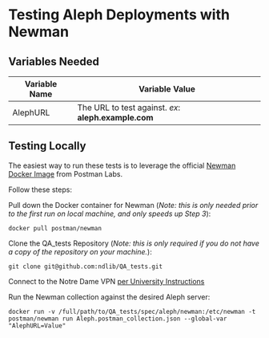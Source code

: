 # Testing Aleph Deployments with Newman

## Variables Needed

Variable Name | Variable Value
------------- | ---------------
AlephURL | The URL to test against. *ex*: **aleph.example.com**

## Testing Locally

The easiest way to run these tests is to leverage the official [Newman Docker Image](https://hub.docker.com/r/postman/newman) from Postman Labs.

Follow these steps:

Pull down the Docker container for Newman (*Note: this is only needed prior to the first run on local machine, and only speeds up Step 3*):

 ``` console
docker pull postman/newman
```

Clone the QA_tests Repository (*Note: this is only required if you do not have a copy of the repository on your machine.*):

 ``` console
git clone git@github.com:ndlib/QA_tests.git
```

Connect to the Notre Dame VPN [per University Instructions](https://oit.nd.edu/services/network/)

Run the Newman collection against the desired Aleph server:

 ``` console
docker run -v /full/path/to/QA_tests/spec/aleph/newman:/etc/newman -t postman/newman run Aleph.postman_collection.json --global-var "AlephURL=Value"
```
